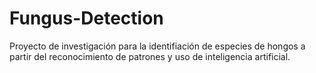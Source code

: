 # Fungus-Detection
Proyecto de investigación para la identifiación de especies de hongos a partir del reconocimiento de patrones y uso de inteligencia artificial. 

